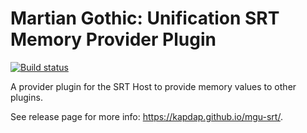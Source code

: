 # Martian Gothic: Unification SRT Memory Provider Plugin

[![Build status](https://ci.appveyor.com/api/projects/status/680hd2v2d4s7b0kj?svg=true)](https://ci.appveyor.com/project/kapdap/mgu-srt-provider-dev)

A provider plugin for the SRT Host to provide memory values to other plugins.

See release page for more info: https://kapdap.github.io/mgu-srt/.

